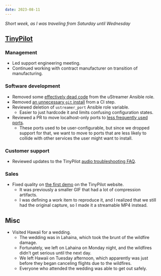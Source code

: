 ```yaml
---
date: 2023-08-11
---
```


_Short week, as I was traveling from Saturday until Wednesday_

## [TinyPilot](https://tinypilotkvm.com)

### Management

- Led support engineering meeting.
- Continued working with contract manufacturer on transition of manufacturing.

### Software development

- Removed some [effectively dead code](https://github.com/tiny-pilot/tinypilot/pull/1553) from the uStreamer Ansible role.
- Removed [an unnecessary `git` install](https://github.com/tiny-pilot/tinypilot/pull/1564) from a CI step.
- Reviewed deletion of `ustreamer_port` Ansible role variable.
  - Easier to just hardcode it and limits confusing configuration states.
- Reviewed a PR to move localhost-only ports to [less frequently used ports](https://github.com/tiny-pilot/tinypilot/pull/1562).
  - These ports used to be user-configurable, but since we dropped support for that, we want to move to ports that are less likely to collide with other services the user might want to install.

### Customer support

- Reviewed updates to the TinyPilot [audio troubleshooting FAQ](https://tinypilotkvm.com/faq/enable-audio#troubleshooting-audio-issues).

### Sales

- Fixed quality on [the first demo](https://tinypilotkvm.com/images/tinypilot-demo-2.4.1.mp4) on the TinyPilot website.
  - It was previously a smaller GIF that had a lot of compression artifacts.
  - I was defining a work item to reproduce it, and I realized that we still had the original capture, so I made it a streamable MP4 instead.

## Misc

- Visited Hawaii for a wedding.
  - The wedding was in Lahaina, which took the brunt of the wildfire damage.
  - Fortunately, we left on Lahaina on Monday night, and the wildfires didn't get serious until the next day.
  - We left Hawaii on Tuesday afternoon, which apparently was just before they began canceling flights due to the wildfires.
  - Everyone who attended the wedding was able to get out safely.
